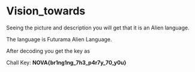 # Vision_towards

Seeing the picture and description you will get that it is an Alien language.

The language is Futurama Alien Language.

After decoding you get the key as

Chall Key: **NOVA{br1ng1ng_7h3_p4r7y_70_y0u}**
